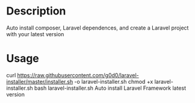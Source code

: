 # Description

Auto install composer, Laravel dependences, and create a Laravel project with your latest version

# Usage

curl https://raw.githubusercontent.com/g0d0/laravel-installer/master/installer.sh -o laravel-installer.sh
chmod +x laravel-installer.sh
bash laravel-installer.sh
Auto install Laravel Framework latest version